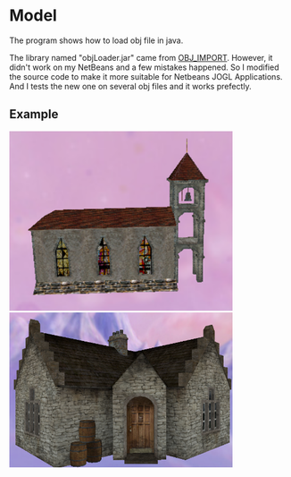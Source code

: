 Model
=====

The program shows how to load obj file in java.

The library named "objLoader.jar" came from <a href= 'http://www.pixelnerve.com/processing/libraries/objimport/'>OBJ_IMPORT</a>.
However, it didn't work on my NetBeans and a few mistakes happened. So I modified the source code to make it more suitable for Netbeans JOGL Applications.
And I tests the new one on several obj files and it works prefectly.

Example
-------
<img src = 'https://github.com/yuany90/Model/blob/master/Capture.PNG?raw=true' width = '400'/><br>
<img src = 'https://github.com/yuany90/Model/blob/master/Capture2.PNG?raw=true' width = '400'/>
